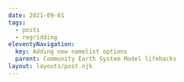 ```yaml
---
date: 2021-09-01
tags:
  - posts
  - regridding
eleventyNavigation:
  key: Adding new namelist options
  parent: Community Earth System Model lifehacks
layout: layouts/post.njk
---
```




